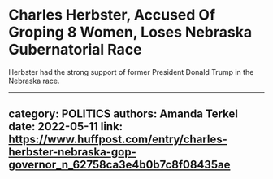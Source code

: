 # Charles Herbster, Accused Of Groping 8 Women, Loses Nebraska Gubernatorial Race

Herbster had the strong support of former President Donald Trump in the Nebraska race.

---
category: POLITICS
authors: Amanda Terkel
date: 2022-05-11
link: https://www.huffpost.com/entry/charles-herbster-nebraska-gop-governor_n_62758ca3e4b0b7c8f08435ae
---
